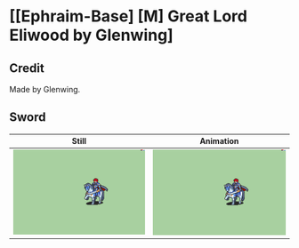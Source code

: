 # [\[Ephraim-Base\] \[M\] Great Lord Eliwood by Glenwing]

## Credit

Made by Glenwing.
	
## Sword

| Still | Animation |
| :---: | :-------: |
| ![Sword still](./Sword_000.png) | ![Sword animation](./Sword.gif) |
